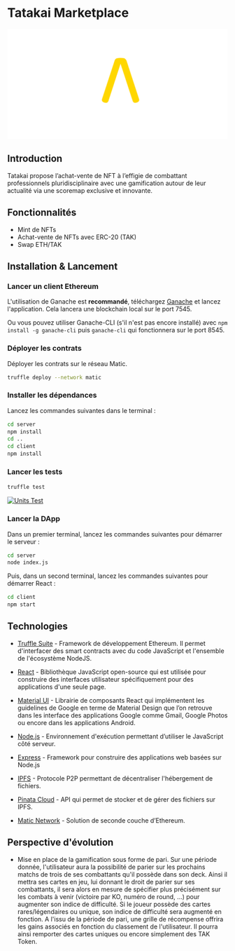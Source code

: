 # Tatakai Marketplace

![Tatakai Logo](./client/src/assets/logo_full_bgnoir.png "Tatakai Logo")

## Introduction

Tatakai propose l’achat-vente de NFT à l’effigie de combattant professionnels pluridisciplinaire avec une gamification autour de leur actualité via une scoremap exclusive et innovante.

## Fonctionnalités

- Mint de NFTs
- Achat-vente de NFTs avec ERC-20 (TAK)
- Swap ETH/TAK

## Installation & Lancement

### Lancer un client Ethereum
L'utilisation de Ganache est **recommandé**, téléchargez [Ganache] et lancez l'application. Cela lancera une blockchain local sur le port 7545.

Ou vous pouvez utiliser Ganache-CLI (s'il n'est pas encore installé) avec `npm install -g ganache-cli` puis `ganache-cli` qui fonctionnera sur le port 8545.

### Déployer les contrats
Déployer les contrats sur le réseau Matic.

```sh
truffle deploy --network matic
```

### Installer les dépendances
Lancez les commandes suivantes dans le terminal :
```sh
cd server
npm install
cd ..
cd client
npm install
```

### Lancer les tests
```sh
truffle test
```

[![Units Test](https://i.ibb.co/tpkQhp2/units-test.png)](https://i.ibb.co/tpkQhp2/units-test.png)

### Lancer la DApp
Dans un premier terminal, lancez les commandes suivantes pour démarrer le serveur :
```sh
cd server
node index.js
```
Puis, dans un second terminal, lancez les commandes suivantes pour démarrer React :
```sh
cd client
npm start
```

## Technologies

- [Truffle Suite] - Framework de développement Ethereum. Il permet d'interfacer des smart contracts avec du code JavaScript et l'ensemble de l'écosystème NodeJS.
- [React] - Bibliothèque JavaScript open-source qui est utilisée pour construire des interfaces utilisateur spécifiquement pour des applications d'une seule page. 
- [Material UI] - Librairie de composants React qui implémentent les guidelines de Google en terme de Material Design que l’on retrouve dans les interface des applications Google comme Gmail, Google Photos ou encore dans les applications Android.
- [Node.js] - Environnement d'exécution permettant d’utiliser le JavaScript côté serveur. 
- [Express] - Framework pour construire des applications web basées sur Node.js
- [IPFS] - Protocole P2P permettant de décentraliser l'hébergement de fichiers.
- [Pinata Cloud] - API qui permet de stocker et de gérer des fichiers sur IPFS.
- [Matic Network] - Solution de seconde couche d’Ethereum.


   [Pinata Cloud]: <https://pinata.cloud/>
   [IPFS]: <https://ipfs.io/>
   [Matic Network]: <https://matic.network/>
   [Node.js]: <http://nodejs.org>
   [Express]: <http://expressjs.com>
   [React]: <https://fr.reactjs.org/>
   [Truffle Suite]: <https://www.trufflesuite.com/>
   [Material UI]: <https://material-ui.com/>
   [Ganache]: <https://truffleframework.com/ganache>

   [Avoiding Common Attack]: <https://truffleframework.com/ganache>
   [Ganache]: <https://truffleframework.com/ganache>
   [Ganache]: <https://truffleframework.com/ganache>

## Perspective d'évolution

- Mise en place de la gamification sous forme de pari. Sur une période donnée, l'utilisateur aura la possibilité de parier sur les prochains matchs de trois de ses combattants qu'il possède dans son deck. Ainsi il mettra ses cartes en jeu, lui donnant le droit de parier sur ses combattants, il sera alors en mesure de spécifier plus précisément sur les combats à venir (victoire par KO, numéro de round, ...) pour augmenter son indice de difficulté. Si le joueur possède des cartes rares/légendaires ou unique, son indice de difficulté sera augmenté en fonction. A l'issu de la période de pari, une grille de récompense offrira les gains associés en fonction du classement de l'utilisateur. Il pourra ainsi remporter des cartes uniques ou encore simplement des TAK Token.

